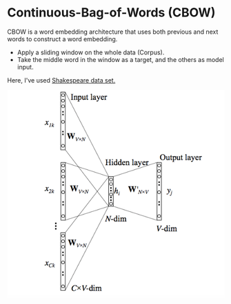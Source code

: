 # Continuous-Bag-of-Words (CBOW)
CBOW is a word embedding architecture that uses both previous and next words to construct a word embedding.
- Apply a sliding window on the whole data (Corpus).
- Take the middle word in the window as a target, and the others as model input. 

Here, I've used <a href="https://github.com/AlaaSedeeq/Continuous-Bag-of-Words-CBOW/blob/main/Data/t8.shakespeare.txt">Shakespeare data set.</a>

<img src="Data/CBOW.png"></img>
